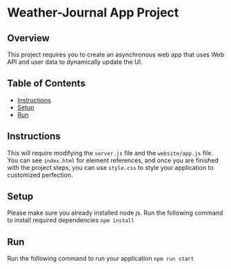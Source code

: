 # Weather-Journal App Project

## Overview
This project requires you to create an asynchronous web app that uses Web API and user data to dynamically update the UI. 

## Table of Contents

* [Instructions](#instructions)
* [Setup](#setup)
* [Run](#run)

## Instructions
This will require modifying the `server.js` file and the `website/app.js` file. You can see `index.html` for element references, and once you are finished with the project steps, you can use `style.css` to style your application to customized perfection.

## Setup
Please make sure you already installed node js.
Run the following command to install required dependencies
`npm install`

## Run
Run the following command to run your application
`npm run start`